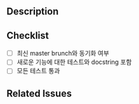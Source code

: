 <!-- PR 제목에 다음과 같은 형식으로 적어주세요.

    * 버그 수정
    {Fix Issue ID}: {변경 사항에 관한 짧은 설명}
    e.g. Fix #15: timeout과 관련된 버그 수정

    * 기타
    {주제}: {변경 사항에 관한 짧은 설명} -->

## Description
<!-- 이 PR이 어떤 목적이고 이를 통해 어떤 점이 바뀌는지 적어주세요. -->

## Checklist
- [ ] 최신 master brunch와 동기화 여부
- [ ] 새로운 기능에 대한 테스트와 docstring 포함
- [ ] 모든 테스트 통과

## Related Issues
<!-- PR이 merge될 때 자동으로 닫힐 수 있도록 관련 이슈를 링크해주세요. -->
<!-- E.g. "Fixes #12" -->
